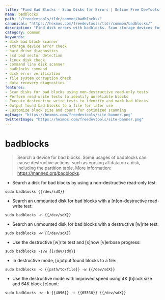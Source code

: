 ```yaml
---
title: "Find Bad Blocks - Scan Disks for Errors | Online Free DevTools by Hexmos"
name: badblocks
path: "/freedevtools/tldr/common/badblocks/"
canonical: "https://hexmos.com/freedevtools/tldr/common/badblocks/"
description: "Find disk errors with badblocks. Scan storage devices for bad blocks using read-only, read-write, or destructive write tests. Free online tool, no registration required."
category: common
keywords:
- disk bad block scanner
- storage device error check
- hard drive diagnostics
- ssd bad sector detection
- linux disk check
- command line disk scanner
- badblocks command
- disk error verification
- file system corruption check
- data recovery diagnostics
features:
- Scan disks for bad blocks using non-destructive read-only tests
- Perform read-write tests to identify unreliable blocks
- Execute destructive write tests to identify and mark bad blocks
- Output found bad blocks to a file for later use
- Customize block size and count for optimized scanning
ogImage: "https://hexmos.com/freedevtools/site-banner.png"
twitterImage: "https://hexmos.com/freedevtools/site-banner.png"
---
```


# badblocks

> Search a device for bad blocks.
> Some usages of badblocks can cause destructive actions, such as erasing all data on a disk, including the partition table.
> More information: <https://manned.org/badblocks>.

- Search a disk for bad blocks by using a non-destructive read-only test:

`sudo badblocks {{/dev/sdX}}`

- Search an unmounted disk for bad blocks with a [n]on-destructive read-write test:

`sudo badblocks -n {{/dev/sdX}}`

- Search an unmounted disk for bad blocks with a destructive [w]rite test:

`sudo badblocks -w {{/dev/sdX}}`

- Use the destructive [w]rite test and [s]how [v]erbose progress:

`sudo badblocks -svw {{/dev/sdX}}`

- In destructive mode, [o]utput found blocks to a file:

`sudo badblocks -o {{path/to/file}} -w {{/dev/sdX}}`

- Use the destructive mode with improved speed using 4K [b]lock size and 64K block [c]ount:

`sudo badblocks -w -b {{4096}} -c {{65536}} {{/dev/sdX}}`

